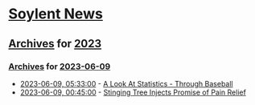 # [Soylent News](../../../README.md)

## [Archives](../../index.md) for [2023](../index.md)

### [Archives](../../index.md) for [2023-06-09](index.md)

* [2023-06-09, 05:33:00](https://soylentnews.org/article.pl?sid=23/06/08/1235256&from=rss) - [A Look At Statistics - Through Baseball](https://soylentnews.org/article.pl?sid=23/06/08/1235256&from=rss)
* [2023-06-09, 00:45:00](https://soylentnews.org/article.pl?sid=23/06/08/013229&from=rss) - [Stinging Tree Injects Promise of Pain Relief](https://soylentnews.org/article.pl?sid=23/06/08/013229&from=rss)
